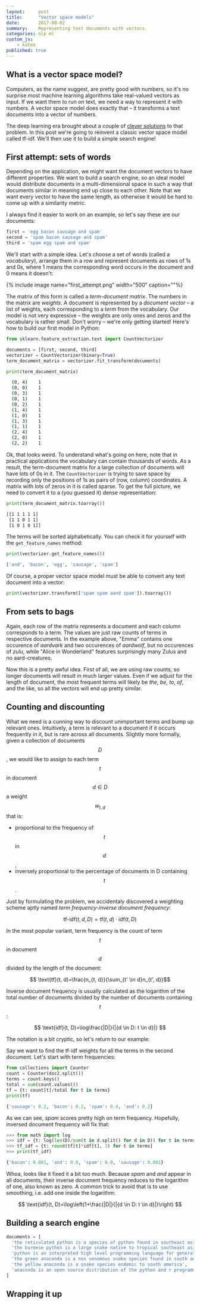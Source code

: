 ```yaml
---
layout:     post
title:      "Vector space models"
date:       2017-08-02
summary:    Representing text documents with vectors.
categories: nlp ml
custom_js:
    - katex
published: true
---
```


## What is a vector space model?
Computers, as the name suggest, are pretty good with numbers, so it's no surprise most machine learning algorithms take real-valued vectors as input. If we want them to run on text, we need a way to represent it with numbers. A vector space model does exactly that – it transforms a text documents into a vector of numbers.

The deep learning era brought about a couple of [clever solutions](https://github.com/MaxwellRebo/awesome-2vec) to that problem. In this post we're going to reinvent a classic vector space model called tf-idf. We'll then use it to build a simple search engine!

## First attempt: sets of words
Depending on the application, we might want the document vectors to have different properties. We want to build a search engine, so an ideal model would distribute documents in a multi-dimensional space in such a way that documents similar in meaning end up close to each other. Note that we want every vector to have the same length, as otherwise it would be hard to come up with a similarity metric.

I always find it easier to work on an example, so let's say these are our documents:

```python
first = 'egg bacon sausage and spam'
second = 'spam bacon sausage and spam'
third = 'spam egg spam and spam'
```

We'll start with a simple idea. Let's choose a set of words (called a *vocabulary*), arrange them in a row and represent documents as rows of 1s and 0s, where 1 means the corresponding word occurs in the document and 0 means it doesn't:

{% include image name="first_attempt.png" width="500" caption=""%}

The matrix of this form is called a *term-document matrix*. The numbers in the matrix are *weights*. A document is represented by a *document vector* – a list of weights, each corresponding to a *term* from the vocabulary. Our model is not very expressive – the weights are only ones and zeros and the vocabulary is rather small. Don't worry – we're only getting started! Here's how to build our first model in Python:

```python
from sklearn.feature_extraction.text import CountVectorizer

documents = [first, second, third]
vectorizer = CountVectorizer(binary=True)
term_document_matrix = vectorizer.fit_transform(documents)

print(term_document_matrix)
```
```sh
  (0, 4)	1
  (0, 0)	1
  (0, 3)	1
  (0, 1)	1
  (0, 2)	1
  (1, 4)	1
  (1, 0)	1
  (1, 3)	1
  (1, 1)	1
  (2, 4)	1
  (2, 0)	1
  (2, 2)	1
```
Ok, that looks weird. To understand what's going on here, note that in practical applications the vocabulary can contain thousands of words. As a result, the term-document matrix for a large collection of documents will have lots of 0s in it. The `CountVectorizer` is trying to save space by recording only the positions of 1s as pairs of (row, column) coordinates. A matrix with lots of zeros in it is called sparse. To get the full picture, we need to convert it to a (you guessed it) dense representation: 
```python
print(term_document_matrix.toarray())
```
```sh
[[1 1 1 1 1]
 [1 1 0 1 1]
 [1 0 1 0 1]]
```

The terms will be sorted alphabetically. You can check it for yourself with the `get_feature_names` method:
```python
print(vectorizer.get_feature_names())
```
```sh
['and', 'bacon', 'egg', 'sausage', 'spam']
```

Of course, a proper vector space model must be able to convert any text document into a vector:
```python
print(vectorizer.transform(['spam spam aand spam']).toarray())
```



## From sets to bags
Again, each row of the matrix represents a document and each column corresponds to a term. The values are just raw counts of terms in respective documents. In the example above, "Emma" contains one occurence of *aardvark* and two occurences of *aardwolf*, but no occurences of *zulu*, while "Alice in Wonderland" features surprisingly many Zulus and no aard-creatures. 

Now this is a pretty awful idea. First of all, we are using raw counts, so longer documents will result in much larger values. Even if we adjust for the length of document, the most frequent terms will likely be *the*, *be*, *to*, *of*, and the like, so all the vectors will end up pretty similar.


## Counting and discounting
What we need is a cunning way to discount unimportant terms and bump up relevant ones. Intuitively, a term is relevant to a document if it occurs frequently in it, but is rare across all documents. Slightly more formally, given a collection of documents $$D$$, we would like to assign to each term $$t$$ in document $$d \in D$$ a weight $$w_{t, d}$$ that is:

* proportional to the frequency of $$t$$ in $$d$$,
* inversely proportional to the percentage of documents in D containing $$t$$.

Just by formulating the problem, we accidentaly discovered a weighting scheme aptly named *term frequency-inverse document frequency*: 

$$ \text{tf-idf}(t, d, D) = \text{tf}(t, d) \cdot \text{idf}(t, D) $$

In the most popular variant, term frequency is the count of term $$t$$ in document $$d$$ divided by the length of the document:

$$ \text{tf}(t, d)=\frac{n_{t, d}}{\sum_{t' \in d}n_{t', d}}$$

Inverse document frequency is usually calculated as the logarithm of the total number of documents divided by the number of documents containing $$t$$:

$$ \text{idf}(t, D)=\log\frac{|D|}{|{d \in D: t \in d}|} $$

The notation is a bit cryptic, so let's return to our example:

Say we want to find the tf-idf weights for all the terms in the second document. Let's start with term frequencies:
```python
from collections import Counter 
count = Counter(doc2.split())
terms = count.keys() 
total = sum(count.values())
tf = {t: count[t]/total for t in terms}
print(tf)

{'sausage': 0.2, 'bacon': 0.2, 'spam': 0.4, 'and': 0.2}
```
As we can see, *spam* scores pretty high on term frequency. Hopefully, inversed document frequency will fix that:
```python
>>> from math import log 
>>> idf = {t: log(len(D)/sum(t in d.split() for d in D)) for t in terms}
>>> tf_idf = {t: round(tf[t]*idf[t], 3) for t in terms}
>>> print(tf_idf)

{'bacon': 0.081, 'and': 0.0, 'spam': 0.0, 'sausage': 0.081}
```
Whoa, looks like it fixed it a bit too much. Because *spam* and *and* appear in all documents, their inverse document frequency reduces to the logarithm of one, also known as zero. A common trick to avoid that is to use smoothing, i.e. add one inside the logarithm:

$$ \text{idf}(t, D)=\log\left(1+\frac{|D|}{|{d \in D: t \in d}|}\right) $$

## Building a search engine
```python
documents = [
  'the reticulated python is a species of python found in southeast asia and the longest snake in the world',
  'the burmese python is a large snake native to tropical southeast asia',
  'python is an interpreted high level programming language for general purpose programming',
  'the green anaconda is a non venomous snake species found in south america',
  'the yellow anaconda is a snake species endemic to south america',
  'anaconda is an open source distribution of the python and r programming languages'
]
```

## Wrapping it up
